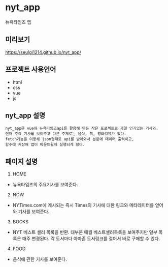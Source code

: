# nyt_app

뉴욕타임즈 앱

## 미리보기

https://seulgi1214.github.io/nyt_app/

## 프로젝트 사용언어

- html
- css
- vue
- js

## nyt_app 설명

```
nyt_app은 vue와 뉴욕타임즈api를 활용해 만든 작은 프로젝트로 제일 인기있는 기사와,
현재 주요 기사를 보여주고 다른 주제로는 음식, 책, 영화리뷰가 있다.
fetch기능을 이용해 json형태로 api를 받아와서 본문에 데이터 출력하고,
함수에 저장해 앱이 마운트될때 실행되게 했다.

```

## 페이지 설명

1. HOME

- 뉴욕타임즈의 주요기사를 보여준다.

2. NOW

- NYTimes.com에 게시되는 즉시 Times의 기사에 대한 링크와 메타데이터를 얻어와 기사를 보여준다.

3. BOOKS

- NYT 베스트 셀러 목록을 반환. 대부분 매월 베스트셀러목록을 보여주지만 일부 목록은 매주 변경된다. 각 도서마다 아마존 도서링크를 걸어서 바로 구매할 수 있다.

4. FOOD

- 음식에 관한 기사를 보여준다.
